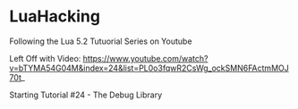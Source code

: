 # LuaHacking

Following the Lua 5.2 Tutuorial Series on Youtube

Left Off with Video:
https://www.youtube.com/watch?v=bTYMA54G04M&index=24&list=PL0o3fqwR2CsWg_ockSMN6FActmMOJ70t_

Starting Tutorial #24 - The Debug Library





 



